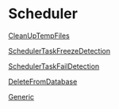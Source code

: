 Scheduler
=========

[CleanUpTempFiles](CleanUpTempFiles.md)

[SchedulerTaskFreezeDetection](SchedulerTaskFreezeDetection.md)

[SchedulerTaskFailDetection](SchedulerTaskFailDetection.md)

[DeleteFromDatabase](DeleteFromDatabase.md)

[Generic](Generic.md)